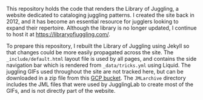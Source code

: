 This repository holds the code that renders the Library of Juggling, a website dedicated to cataloging juggling patterns. I created the site back in 2012, and it has become an essential resource for jugglers looking to expand their repertoire. Although the library is no longer updated, I continue to host it at <https://libraryofjuggling.com/>.

To prepare this repository, I rebuilt the Library of Juggling using Jekyll so that changes could be more easily propagated across the site. The `_include/default.html` layout file is used by all pages, and contains the side navigation bar which is rendered from `_data/tricks.yml` using Liquid. The juggling GIFs used throughout the site are not tracked here, but can be downloaded in a zip file from this [GCP bucket](https://storage.googleapis.com/icpublicstuff/projects/libraryofjuggling/juggling_gifs.zip). The `JMLarchive` directory includes the JML files that were used by JugglingLab to create most of the GIFs, and is not directly part of the website.